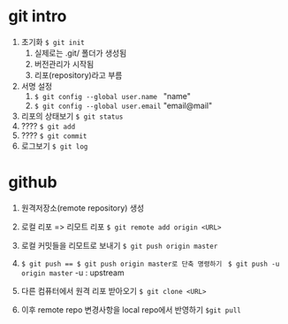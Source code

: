 # git intro

1. 초기화  `$ git init`
   1. 실제로는 .git/ 폴더가 생성됨
   2. 버전관리가 시작됨
   3. 리포(repository)라고 부름
2. 서명 설정
   1. `$ git config --global user.name `
      "name"
   2. `$ git config --global user.email`
      "email@mail"
3. 리포의 상태보기 `$ git status`
4. ???? ` $ git add `
5. ???? `$ git commit`
6. 로그보기 `$ git log`



# github

1. 원격저장소(remote repository) 생성

2. 로컬 리포 => 리모트 리포 `$ git remote add origin <URL>`

3. 로컬 커밋들을 리모트로 보내기 `$ git push origin master`

4. `$ git push == $ git push origin master로 단축 명령하기 ` `$ git push -u origin master`
   -u : upstream

5. 다른 컴퓨터에서 원격 리포 받아오기 `$ git clone <URL>`

6. 이후 remote repo 변경사항을 local repo에서 반영하기 `$git pull`

   ​